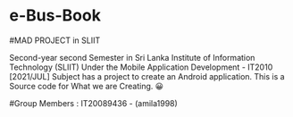 # e-Bus-Book
#MAD PROJECT in SLIIT

Second-year second Semester in Sri Lanka Institute of Information Technology (SLIIT) Under the Mobile Application Development - IT2010 [2021/JUL] Subject has a project to create an Android application. This is a Source code for What we are Creating. 😀

#Group Members : IT20089436 - (amila1998)



